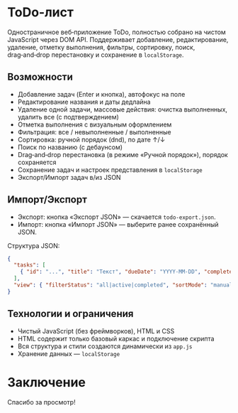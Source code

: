 # ToDo-лист 

Одностраничное веб‑приложение ToDo, полностью собрано на чистом JavaScript через DOM API. Поддерживает добавление, редактирование, удаление, отметку выполнения, фильтры, сортировку, поиск, drag‑and‑drop перестановку и сохранение в `localStorage`.





## Возможности
- Добавление задач (Enter и кнопка), автофокус на поле
- Редактирование названия и даты дедлайна
- Удаление одной задачи, массовые действия: очистка выполненных, удалить все (с подтверждением)
- Отметка выполнения с визуальным оформлением
- Фильтрация: все / невыполненные / выполненные
- Сортировка: ручной порядок (dnd), по дате ↑/↓
- Поиск по названию (с дебаунсом)
- Drag‑and‑drop перестановка (в режиме «Ручной порядок»), порядок сохраняется
- Сохранение задач и настроек представления в `localStorage`
- Экспорт/Импорт задач в/из JSON



## Импорт/Экспорт
- Экспорт: кнопка «Экспорт JSON» — скачается `todo-export.json`.
- Импорт: кнопка «Импорт JSON» — выберите ранее сохранённый JSON.

Структура JSON:
```json
{
  "tasks": [
    { "id": "...", "title": "Текст", "dueDate": "YYYY-MM-DD", "completed": false, "order": 1 }
  ],
  "view": { "filterStatus": "all|active|completed", "sortMode": "manual|dateAsc|dateDesc", "searchQuery": "" }
}
```



## Технологии и ограничения
- Чистый JavaScript (без фреймворков), HTML и CSS
- HTML содержит только базовый каркас и подключение скрипта
- Вся структура и стили создаются динамически из `app.js`
- Хранение данных — `localStorage`



# Заключение 
Спасибо за просмотр!

